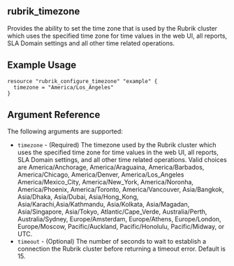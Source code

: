 ## rubrik_timezone

Provides the ability to set the time zone that is used by the Rubrik cluster which uses the specified time zone for time values in the web UI, all reports, SLA Domain settings and all other time related operations.

## Example Usage

```hcl
resource "rubrik_configure_timezone" "example" {
  timezone = "America/Los_Angeles"
}
```

## Argument Reference

The following arguments are supported:

* `timezone` - (Required) The timezone used by the Rubrik cluster which uses the specified time zone for time values in the web UI, all reports, SLA Domain settings, and all other time related operations. Valid choices are  America/Anchorage, America/Araguaina, America/Barbados, America/Chicago, America/Denver, America/Los_Angeles America/Mexico_City, America/New_York, America/Noronha, America/Phoenix, America/Toronto, America/Vancouver, Asia/Bangkok, Asia/Dhaka, Asia/Dubai, Asia/Hong_Kong, Asia/Karachi,Asia/Kathmandu, Asia/Kolkata, Asia/Magadan, Asia/Singapore, Asia/Tokyo, Atlantic/Cape_Verde, Australia/Perth, Australia/Sydney, Europe/Amsterdam, Europe/Athens, Europe/London, Europe/Moscow, Pacific/Auckland, Pacific/Honolulu, Pacific/Midway, or UTC.
* `timeout` - (Optional) The number of seconds to wait to establish a connection the Rubrik cluster before returning a timeout error. Default is 15.
